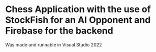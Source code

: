 # Chess Application with the use of StockFish for an AI Opponent and Firebase for the backend
Was made and runnable in Visual Studio 2022
